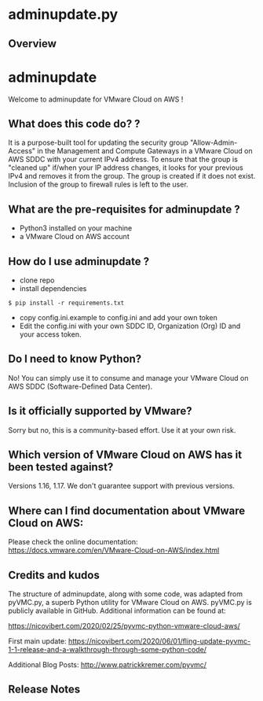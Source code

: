 # adminupdate.py

## Overview

# adminupdate
Welcome to adminupdate for VMware Cloud on AWS !

## What does this code do? ? 
It is a purpose-built tool for updating the security group "Allow-Admin-Access" 
in the Management and Compute Gateways in a VMware Cloud on AWS SDDC with your current IPv4 address.  To ensure that the group is "cleaned up" if/when your IP address changes, it looks for your previous IPv4 and removes it from the group.  The group is created if it does not exist.
Inclusion of the group to firewall rules is left to the user.

## What are the pre-requisites for adminupdate ?
- Python3 installed on your machine
- a VMware Cloud on AWS account

## How do I use adminupdate ?
- clone repo
- install dependencies
```
$ pip install -r requirements.txt
```
- copy config.ini.example to config.ini and add your own token
- Edit the config.ini with your own SDDC ID,  Organization (Org) ID and your access token.

## Do I need to know Python?
No! You can simply use it to consume and manage your VMware Cloud on AWS SDDC (Software-Defined Data Center). 

## Is it officially supported by VMware?
Sorry but no, this is a community-based effort. Use it at your own risk. 

## Which version of VMware Cloud on AWS has it been tested against?
Versions 1.16, 1.17. We don't guarantee support with previous versions. 

## Where can I find documentation about VMware Cloud on AWS:
Please check the online documentation:
https://docs.vmware.com/en/VMware-Cloud-on-AWS/index.html

## Credits and kudos
The structure of adminupdate, along with some code, was adapted from pyVMC.py,
a superb Python utility for VMware Cloud on AWS.  pyVMC.py is publicly available 
in GitHub.  Additional information can be found at:

https://nicovibert.com/2020/02/25/pyvmc-python-vmware-cloud-aws/

First main update:
https://nicovibert.com/2020/06/01/fling-update-pyvmc-1-1-release-and-a-walkthrough-through-some-python-code/

Additional Blog Posts:
http://www.patrickkremer.com/pyvmc/

## Release Notes


